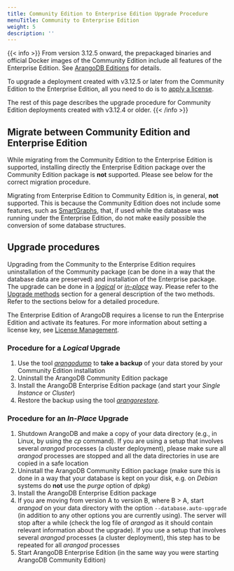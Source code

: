```yaml
---
title: Community Edition to Enterprise Edition Upgrade Procedure
menuTitle: Community to Enterprise Edition
weight: 5
description: ''
---
```

{{< info >}}
From version 3.12.5 onward, the prepackaged binaries and official Docker images
of the Community Edition include all features of the Enterprise Edition.
See [ArangoDB Editions](../../features/_index.md#arangodb-editions)
for details.

To upgrade a deployment created with v3.12.5 or later from the Community Edition
to the Enterprise Edition, all you need to do is to [apply a license](../administration/license-management.md).

The rest of this page describes the upgrade procedure for Community Edition
deployments created with v3.12.4 or older.
{{< /info >}}

## Migrate between Community Edition and Enterprise Edition

While migrating from the Community Edition to the Enterprise Edition is supported, 
installing directly the Enterprise Edition package over the Community Edition
package is **not** supported. Please see below for the correct migration procedure.

Migrating from Enterprise Edition to Community Edition is, in general, **not** supported.
This is because the Community Edition does not include some features, such as 
[SmartGraphs](../../graphs/smartgraphs/_index.md), that, if used while the database
was running under the Enterprise Edition, do not make easily possible the
conversion of some database structures.

## Upgrade procedures

Upgrading from the Community to the Enterprise Edition requires uninstallation of
the Community package (can be done in a way that the database data are preserved)
and installation of the Enterprise package. The upgrade can be done in a
[_logical_](#procedure-for-a-logical-upgrade) or 
[_in-place_](#procedure-for-an-in-place-upgrade) way. Please refer to the
[Upgrade methods](_index.md#upgrade-methods) section for a general
description of the two methods. Refer to the sections below for a detailed
procedure.

The Enterprise Edition of ArangoDB requires a license to run the Enterprise Edition and activate its features.
For more information about setting a license key, see [License Management](../administration/license-management.md).

### Procedure for a *Logical* Upgrade

1. Use the tool [_arangodump_](../../components/tools/arangodump/_index.md) to **take a backup**
   of your data stored by your Community Edition installation
2. Uninstall the ArangoDB Community Edition package
3. Install the ArangoDB Enterprise Edition package
   (and start your _Single Instance_ or _Cluster_)
4. Restore the backup using the tool [_arangorestore_](../../components/tools/arangorestore/_index.md).

### Procedure for an *In-Place* Upgrade

1. Shutdown ArangoDB and make a copy of your data directory (e.g., in Linux, by
   using the _cp_ command). If you are using a setup that involves several _arangod_ processes
   (a cluster deployment), please make sure all _arangod_ processes
   are stopped and all the data directories in use are copied in a safe location 
2. Uninstall the ArangoDB Community Edition package (make sure this is done in a way that
   your database is kept on your disk, e.g. on _Debian_ systems do **not** use the
   _purge_ option of _dpkg_)
3. Install the ArangoDB Enterprise Edition package
4. If you are moving from version A to version B, where B > A, start _arangod_ on
   your data directory with the option `--database.auto-upgrade` (in addition to
   any other options you are currently using). The server will stop after a while
   (check the log file of _arangod_ as it should contain relevant information about
   the upgrade). If you use a setup that involves several _arangod_ processes
   (a cluster deployment), this step has to be repeated for all _arangod_
   processes
5. Start ArangoDB Enterprise Edition
   (in the same way you were starting ArangoDB Community Edition)
